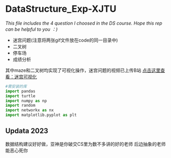 # DataStructure_Exp-XJTU
  *This file includes the 4 question I choosed in the DS course. Hope this rep can be helpful to you ：)*

 *  迷宫问题(注意将两张gif文件放在code的同一目录中) 
 *  二叉树
 *  停车场
 *  成绩分析

其中maze和二叉树均实现了可视化操作，迷宫问题的视频已上传B站
 [点击这里查看：迷宫可视化](https://www.bilibili.com/video/BV1s54y1t71B)

```python
#需安装的库
import pandas
import turtle
import numpy as np
import random
import networkx as nx
import matplotlib.pyplot as plt
```

## Updata 2023
数据结构建议好好做，亚神是你破交CS里为数不多讲的好的老师
后边抽象的老师能恶心死你


